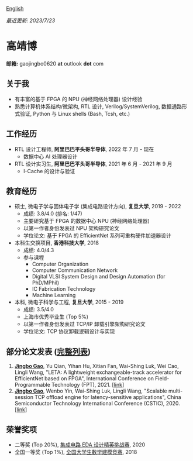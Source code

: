[English](/)

*最近更新: 2023/7/23*

# 高靖博

**邮箱:** gaojingbo0620 **at** outlook **dot** com

## 关于我

* 有丰富的基于 FPGA 的 NPU (神经网络处理器) 设计经验
* 熟悉计算机体系结构/微架构, RTL 设计, Verilog/SystemVerilog, 数据通路形式验证, Python 与 Linux shells (Bash, Tcsh, etc.)

## 工作经历

* RTL 设计工程师, **阿里巴巴平头哥半导体**, 2022 年 7 月 - 现在
    * 数据中心 AI 处理器设计
* RTL 设计实习生, **阿里巴巴平头哥半导体**, 2021 年 6 月 - 2021 年 9 月
    * I-Cache 的设计与验证

## 教育经历

* 硕士, 微电子学与固体电子学 (集成电路设计方向), **复旦大学**, 2019 - 2022
    * 成绩: 3.8/4.0 (排名: 1/47)
    * 主要研究基于 FPGA 的数据中心 NPU (神经网络处理器)
    * 以第一作者身份发表过 NPU 架构研究论文
    * 学位论文: 基于 FPGA 的 EfficientNet 系列可重构硬件加速器设计
* 本科生交换项目, **香港科技大学**, 2018
    * 成绩: 4.0/4.3
    * 参与课程
        * Computer Organization
        * Computer Communication Network
        * Digital VLSI System Design and Design Automation (for PhD/MPhil)
        * IC Fabrication Technology
        * Machine Learning
* 本科, 微电子科学与工程, **复旦大学**, 2015 - 2019
    * 成绩: 3.5/4.0
    * 上海市优秀毕业生 (Top 5%)
    * 以第一作者身份发表过 TCP/IP 卸载引擎架构研究论文
    * 学位论文: TCP 协议卸载逻辑设计与实现

## 部分论文发表 ([完整列表](/pub_list/))

1. <u>**Jingbo Gao**</u>, Yu Qian, Yihan Hu, Xitian Fan, Wai-Shing Luk, Wei Cao, Lingli Wang, "LETA: A lightweight exchangeable-track accelerator for EfficientNet based on FPGA", International Conference on Field-Programmable Technology (FPT), 2021. [[link](https://ieeexplore.ieee.org/document/9609919)]
2. <u>**Jingbo Gao**</u>, Wenbo Yin, Wai-Shing Luk, Lingli Wang, "Scalable multi-session TCP offload engine for latency-sensitive applications", China Semiconductor Technology International Conference (CSTIC), 2020. [[link](https://ieeexplore.ieee.org/document/9282453)]

## 荣誉奖项

* 二等奖 (Top 20%), [集成电路 EDA 设计精英挑战赛](https://eda.icisc.cn/), 2020
* 全国一等奖 (Top 1%), [全国大学生数学建模竞赛](http://www.mcm.edu.cn/), 2018